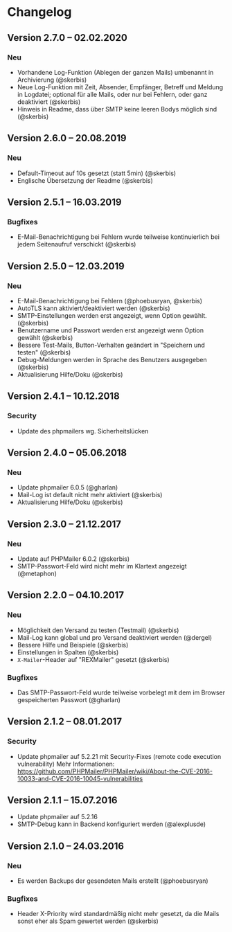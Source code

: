 Changelog
=========

Version 2.7.0 – 02.02.2020
--------------------------

### Neu

* Vorhandene Log-Funktion (Ablegen der ganzen Mails) umbenannt in Archivierung (@skerbis)
* Neue Log-Funktion mit Zeit, Absender, Empfänger, Betreff und Meldung in Logdatei; optional für alle Mails, oder nur bei Fehlern, oder ganz deaktiviert (@skerbis)
* Hinweis in Readme, dass über SMTP keine leeren Bodys möglich sind (@skerbis)


Version 2.6.0 – 20.08.2019
--------------------------

### Neu

* Default-Timeout auf 10s gesetzt (statt 5min) (@skerbis)
* Englische Übersetzung der Readme (@skerbis)


Version 2.5.1 – 16.03.2019
--------------------------

### Bugfixes

* E-Mail-Benachrichtigung bei Fehlern wurde teilweise kontinuierlich bei jedem Seitenaufruf verschickt (@skerbis)


Version 2.5.0 – 12.03.2019
--------------------------

### Neu

* E-Mail-Benachrichtigung bei Fehlern (@phoebusryan, @skerbis)
* AutoTLS kann aktiviert/deaktiviert werden (@skerbis)
* SMTP-Einstellungen werden erst angezeigt, wenn Option gewählt. (@skerbis)
* Benutzername und Passwort werden erst angezeigt wenn Option gewählt (@skerbis)
* Bessere Test-Mails, Button-Verhalten geändert in "Speichern und testen" (@skerbis)
* Debug-Meldungen werden in Sprache des Benutzers ausgegeben (@skerbis)
* Aktualisierung Hilfe/Doku (@skerbis)


Version 2.4.1 – 10.12.2018
--------------------------

### Security

* Update des phpmailers wg. Sicherheitslücken


Version 2.4.0 – 05.06.2018
--------------------------

### Neu

* Update phpmailer 6.0.5 (@gharlan)
* Mail-Log ist default nicht mehr aktiviert (@skerbis)
* Aktualisierung Hilfe/Doku (@skerbis)


Version 2.3.0 – 21.12.2017
--------------------------

### Neu

* Update auf PHPMailer 6.0.2 (@skerbis)
* SMTP-Passwort-Feld wird nicht mehr im Klartext angezeigt (@metaphon)


Version 2.2.0 – 04.10.2017
--------------------------

### Neu

* Möglichkeit den Versand zu testen (Testmail) (@skerbis)
* Mail-Log kann global und pro Versand deaktiviert werden (@dergel)
* Bessere Hilfe und Beispiele (@skerbis)
* Einstellungen in Spalten (@skerbis)
* `X-Mailer`-Header auf "REXMailer" gesetzt (@skerbis)

### Bugfixes

* Das SMTP-Passwort-Feld wurde teilweise vorbelegt mit dem im Browser gespeicherten Passwort (@gharlan)


Version 2.1.2 – 08.01.2017
--------------------------

### Security

* Update phpmailer auf 5.2.21 mit Security-Fixes (remote code execution vulnerability)
  Mehr Informationen: https://github.com/PHPMailer/PHPMailer/wiki/About-the-CVE-2016-10033-and-CVE-2016-10045-vulnerabilities


Version 2.1.1 – 15.07.2016
--------------------------

* Update phpmailer auf 5.2.16
* SMTP-Debug kann in Backend konfiguriert werden (@alexplusde)


Version 2.1.0 – 24.03.2016
--------------------------

### Neu

* Es werden Backups der gesendeten Mails erstellt (@phoebusryan)

### Bugfixes

* Header X-Priority wird standardmäßig nicht mehr gesetzt, da die Mails sonst eher als Spam gewertet werden (@skerbis)

